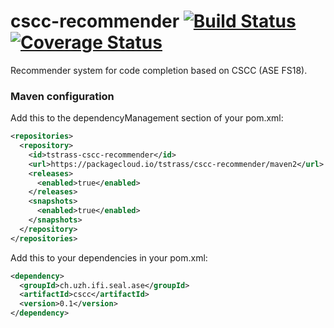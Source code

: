 # cscc-recommender [![Build Status](https://travis-ci.org/chrisly-bear/cscc-recommender.svg?branch=master)](https://travis-ci.org/chrisly-bear/cscc-recommender) [![Coverage Status](https://coveralls.io/repos/github/chrisly-bear/cscc-recommender/badge.svg?branch=master)](https://coveralls.io/github/chrisly-bear/cscc-recommender?branch=master)

Recommender system for code completion based on CSCC (ASE FS18).

### Maven configuration

Add this to the dependencyManagement section of your pom.xml:

```xml
<repositories>
  <repository>
    <id>tstrass-cscc-recommender</id>
    <url>https://packagecloud.io/tstrass/cscc-recommender/maven2</url>
    <releases>
      <enabled>true</enabled>
    </releases>
    <snapshots>
      <enabled>true</enabled>
    </snapshots>
  </repository>
</repositories>
```
Add this to your dependencies in your pom.xml:

```xml
<dependency>
  <groupId>ch.uzh.ifi.seal.ase</groupId>
  <artifactId>cscc</artifactId>
  <version>0.1</version>
</dependency>
```
